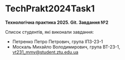 # TechPrakt2024Task1

**Технологічна практика 2025. Git. Завдання №2**

Список студентів, які виконали завдання:

* Петренко Петро Петрович, група ІПЗ-23-1
* Москаль Михайло Володимирович, група ВТ-23-1, vt231_mmv@student.ztu.edu.ua
